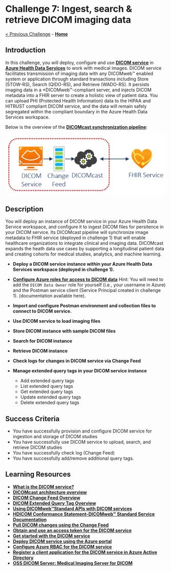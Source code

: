 # Challenge 7: Ingest, search & retrieve DICOM imaging data

[< Previous Challenge](./Challenge06.md) - **[Home](../readme.md)**

## Introduction

In this challenge, you will deploy, configure and use **[DICOM service](https://docs.microsoft.com/azure/healthcare-apis/dicom/)** in **[Azure Health Data Services](https://docs.microsoft.com/azure/healthcare-apis/healthcare-apis-overview)** to work with medical images.  DICOM service facilitates transmission of imaging data with any DICOMweb™ enabled system or application through standard transactions including Store (STOW-RS), Search (QIDO-RS), and Retrieve (WADO-RS).  It persists imaging data in a *DICOMweb™-compliant server, and injects DICOM metadata into a FHIR server to create a holistic view of patient data.  You can upload PHI (Protected Health Information) data to the HIPAA and HITRUST compliant DICOM service, and the data will remain safely segregated within the compliant boundary in the Azure Health Data Services workspace.

Below is the overview of the **[DICOMcast synchronization pipeline](https://learn.microsoft.com/en-us/azure/healthcare-apis/dicom/dicom-cast-overview)**:
<center><img src="../images/challenge07-architecture.png" width="550"></center>

## Description

You will deploy an instance of DICOM service in your Azure Health Data Service workspace, and configure it to ingest DICOM files for persitence in your DICOM service.  Its DICOMcast pipeline will synchronize image metadata to FHIR service (deployed in challenge 1) that will enable healthcare organizations to integrate clinical and imaging data.  DICOMcast expands the heath data use cases by supporting a longitudinal patient data and creating cohorts for medical studies, analytics, and machine learning.

- **Deploy a DICOM service instance within your Azure Health Data Services workspace (deployed in challenge 1).**

- **[Configure Azure roles for access to DICOM data](https://docs.microsoft.com/azure/healthcare-apis/configure-azure-rbac#assign-roles-for-the-dicom-service)**
  Hint: You will need to add the `DICOM Data Owner` role for yourself (i.e., your username in Azure) and the Postman service client (Service Principal created in challenge 1). (documentation available here).
- **Import and configure Postman environment and collection files to connect to DICOM service.**
- **Use DICOM service to load imaging files**
- **Store DICOM instance with sample DICOM files**
- **Search for DICOM instance**
- **Retrieve DICOM instance**
- **Check logs for changes in DICOM service via Change Feed**
- **Manage extended query tags in your DICOM service instance**
  - Add extended query tags
  - List extended query tags
  - Get extended query tags
  - Update extended query tags
  - Delete extended query tags

## Success Criteria
- You have successfully provision and configure DICOM service for ingestion and storage of DICOM studies
- You have successfully use DICOM service to upload, search, and retrieve DICOM studies
- You have successfully check log (Change Feed)
- You have successfully add/remove additional query tags.


## Learning Resources

- **[What is the DICOM service?](https://learn.microsoft.com/en-us/azure/healthcare-apis/dicom/dicom-services-overview)**
- **[DICOMcast architecture overview](https://learn.microsoft.com/en-us/azure/healthcare-apis/dicom/dicom-cast-overview)**
- **[DICOM Change Feed Overview](https://learn.microsoft.com/en-us/azure/healthcare-apis/dicom/dicom-change-feed-overview)**
- **[DICOM Extended Query Tag Overview](https://learn.microsoft.com/en-us/azure/healthcare-apis/dicom/dicom-extended-query-tags-overview)**
- **[Using DICOMweb™Standard APIs with DICOM services](https://learn.microsoft.com/en-us/azure/healthcare-apis/dicom/dicomweb-standard-apis-with-dicom-services)**
- **[HDICOM Conformance Statement-DICOMweb™ Standard Service Documentation](https://learn.microsoft.com/en-us/azure/healthcare-apis/dicom/dicom-services-conformance-statement)**
- **[Pull DICOM changes using the Change Feed](https://learn.microsoft.com/en-us/azure/healthcare-apis/dicom/pull-dicom-changes-from-change-feed)**
- **[Obtain and use an access token for the DICOM service](https://learn.microsoft.com/en-us/azure/healthcare-apis/get-access-token?tabs=azure-cli#obtain-and-use-an-access-token-for-the-dicom-service)**
- **[Get started with the DICOM service](https://learn.microsoft.com/en-us/azure/healthcare-apis/dicom/get-started-with-dicom)**
- **[Deploy DICOM service using the Azure portal](https://learn.microsoft.com/en-us/azure/healthcare-apis/dicom/deploy-dicom-services-in-azure)**
- **[Configure Azure RBAC for the DICOM service](https://learn.microsoft.com/en-us/azure/healthcare-apis/configure-azure-rbac#assign-roles-for-the-dicom-service)**
- **[Register a client application for the DICOM service in Azure Active Directory](https://learn.microsoft.com/en-us/azure/healthcare-apis/dicom/dicom-register-application)**
- **[OSS DICOM Server: Medical Imaging Server for DICOM](https://github.com/microsoft/dicom-server)**